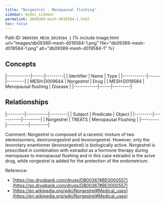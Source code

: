 ```yaml
---
title: "Norgestrel - Menopausal flushing"
sidebar: mydoc_sidebar
permalink: db09389-mesh-d019584-1.html
toc: false 
---
```



Path ID: `DB09389_MESH_D019584_1`
{% include image.html url="images/db09389-mesh-d019584-1.png" file="db09389-mesh-d019584-1.png" alt="db09389-mesh-d019584-1" %}

## Concepts

|------------|------|---------|
| Identifier | Name | Type    |
|------------|------|---------|
| MESH:D009644 | Norgestrel | Drug |
| MESH:D019584 | Menopausal flushing | Disease |
|------------|------|---------|

## Relationships

|---------|-----------|---------|
| Subject | Predicate | Object  |
|---------|-----------|---------|
| Norgestrel | TREATS | Menopausal Flushing |
|---------|-----------|---------|

Comment: Norgestrel is composed of a racemic mixture of two stereoisomers, dextronorgestrel and levonorgestrel. However, only the levorotary enantiomer (levonorgestrel) is biologically active. Norgestrel is prescribed in combination with estradiol as a hormone therapy during menopause to menopausal flushing and in this case estradiol is the acive drug, while norgestrel is added for the protection of the endometrium.

Reference: 
  - [https://go.drugbank.com/drugs/DB00367#BE0000557](https://go.drugbank.com/drugs/DB00367#BE0000557)
  - [https://en.wikipedia.org/wiki/Norgestrel#Medical_uses](https://en.wikipedia.org/wiki/Norgestrel#Medical_uses)
